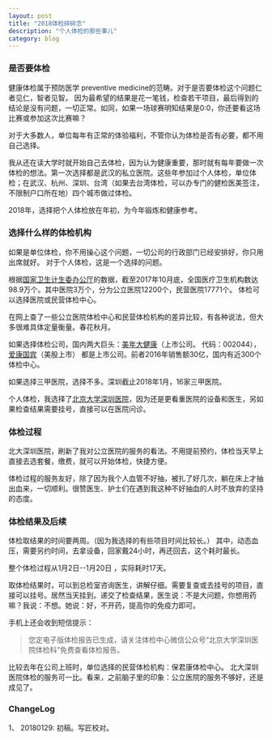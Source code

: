 ```yaml
---
layout: post
title: "2018体检碎碎念"
description: "个人体检的那些事儿"
category: blog
---
```



### 是否要体检

健康体检属于预防医学 preventive medicine的范畴。对于是否要体检这个问题仁者见仁，智者见智。
因为最希望的结果是花一笔钱，检查若干项目，最后得到的结论是没有问题，一切正常。如同，如果一场球赛明知结果是0:0，你还要看这场比赛或参加这次比赛嘛？

对于大多数人，单位每年有正常的体验福利，不管你认为体检是否有必要，都不用自己选择。

我从还在读大学时就开始自己去体检，因为认为健康重要，那时就有每年要做一次体检的想法。第一次选择都是武汉的私立医院。这些年参加过个人体检，单位体检；在武汉、杭州、深圳、台湾（如果去台湾体检，可以办专门的健检医美签注，不限制户口所在地）四个城市做过体检。

2018年，选择把个人体检放在年初，为今年锻炼和健康参考。


### 选择什么样的体检机构

如果是单位体检，你不用操心这个问题，一切公司的行政部门已经安排好，你只用出席就好。
对于个人体检，这是一个选择的问题。

根据[国家卫生计生委办公厅](http://www.nhfpc.gov.cn/mohwsbwstjxxzx/s7967/201712/cb133528a46d4e98af757e6a657bdb9c.shtml)的数据，截至2017年10月底，全国医疗卫生机构数达98.9万个。其中医院3万个，分为公立医院12200个，民营医院17771个。
体检可以选择医院或民营体检中心。

在网上查了一些公立医院体检中心和民营体检机构的差异比较，有各种说法，但大多很难具体定量衡量。春花秋月。

如果选择体检公司，国内两大巨头：[美年大健康](http://www.health-100.cn)（上市公司。 代码：002044），[爱康国宾](http://mall.ikang.com/index.html)（美股上市） 都是上市公司。前者2016年销售额30亿，国内有近300个体检中心。

如果选择三甲医院，选择不多。深圳截止2018年1月，16家三甲医院。

个人体检，我选择了[北京大学深圳医院](http://www.pkuszh.com)，因为还是更看重医院的设备和医生，另如果检查结果需要挂号，直接可以在医院问诊。

### 体检过程

北大深圳医院，刷新了我对公立医院的服务的看法。不用提前预约，体检当天早上直接去选套餐，缴费，就可以开始体检，快捷方便。

体检过程的服务友好，除了因为我个人血管不好抽，被扎了好几次，躺在床上才抽出血来，一切顺利。很赞医生、护士们在遇到我这种不好抽血的人时不放弃的坚持的态度。

### 体检结果及后续

体检取结果的时间要两周。（因为我选择的有些项目时间比较长。） 其中，动态血压，需要另约时间，去拿设备，回家戴24小时，再还回去，这个耗时最长。

整个体检过程从1月2日--1月20日 ，实际耗时17天。

取体检结果时，可以到总检室咨询医生，讲解仔细。需要复查或去挂号的项目，直接可以挂号。居然当天挂到。递交了检查结果，医生说：不是大问题，你想用药嘛？我说：不想。她说：好，不开药，提高你的免疫力即可。

手机上还会收到短信提示：

> 您定电子版体检报告已生成，请关注体检中心微信公众号“北京大学深圳医院体检科”免费查看体检报告。

比较去年在公司上班时，单位选择的民营体检机构：保君康体检中心。 北大深圳医院体检的服务可一比。看来，之前脑子里的印象：公立医院的服务不够好，还是成见了。

### ChangeLog

1、 20180129: 初稿。写匠校对。
